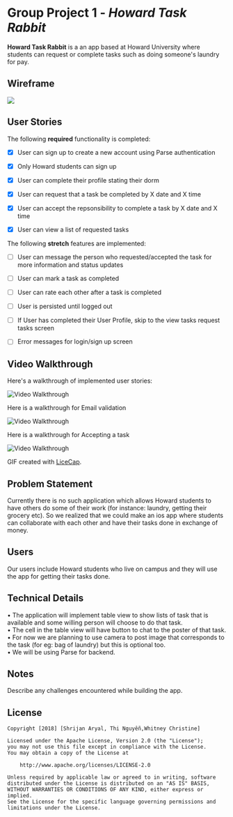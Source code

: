 # Group Project 1 - *Howard Task Rabbit*

**Howard Task Rabbit** is a an app based at Howard University where students can request or complete tasks such as doing someone's laundry for pay.

## Wireframe

<img src = "https://i.imgur.com/4DgDq0m.png">

## User Stories

The following **required** functionality is completed:

- [x] User can sign up to create a new account using Parse authentication
- [x] Only Howard students can sign up
- [X] User can complete their profile stating their dorm
- [x] User can request that a task be completed by X date and X time
- [x] User can accept the repsonsibility to complete a task by X date and X time
- [x] User can view a list of requested tasks


The following **stretch** features are implemented:

- [ ] User can message the person who requested/accepted the task for more information and status updates 
- [ ] User can mark a task as completed
- [ ] User can rate each other after a task is completed 
- [ ] User is persisted until logged out
- [ ] If User has completed their User Profile, skip to the view tasks request tasks screen
- [ ] Error messages for login/sign up screen


## Video Walkthrough

Here's a walkthrough of implemented user stories:

<img src='https://media.giphy.com/media/1dOHjhZr71velUIuKI/giphy.gif' title='Video Walkthrough' width='' alt='Video Walkthrough' />

Here is a walkthrough for Email validation

<img src='https://i.imgur.com/IpVccpF.gif' title='Video Walkthrough' width='' alt='Video Walkthrough' />

Here is a walkthrough for Accepting a task

<img src='https://imgur.com/bpAmDU6.gif' title='Video Walkthrough' width='' alt='Video Walkthrough' />

GIF created with [LiceCap](http://www.cockos.com/licecap/).


## Problem Statement
Currently there is no such application which allows Howard students to have others do some of their work (for instance: laundry, getting their grocery etc). So we realized that we could make an ios app where students can collaborate with each other and have their tasks done in exchange of money. 

## Users
Our users include Howard students who live on campus and they will use the app for getting their tasks done.

## Technical Details
• The application will implement table view to show lists of task that is available and some willing person will choose to do that task.<br />
• The cell in the table view will have button to chat to the poster of that task. <br />
• For now we are planning to use camera to post image that corresponds to the task (for eg: bag of laundry) but this is optional too.<br />
• We will be using Parse for backend.


## Notes

Describe any challenges encountered while building the app.

## License

    Copyright [2018] [Shrijan Aryal, Thi Nguyễn,Whitney Christine]

    Licensed under the Apache License, Version 2.0 (the "License");
    you may not use this file except in compliance with the License.
    You may obtain a copy of the License at

        http://www.apache.org/licenses/LICENSE-2.0

    Unless required by applicable law or agreed to in writing, software
    distributed under the License is distributed on an "AS IS" BASIS,
    WITHOUT WARRANTIES OR CONDITIONS OF ANY KIND, either express or implied.
    See the License for the specific language governing permissions and
    limitations under the License.
    
